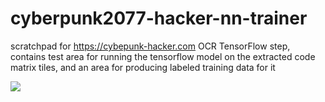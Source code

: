 # cyberpunk2077-hacker-nn-trainer

scratchpad for https://cybepunk-hacker.com OCR TensorFlow step, contains test area for running the tensorflow model on the extracted code matrix tiles, and an area for producing labeled training data for it

![](https://i.imgur.com/uYNT7qL.gif)

